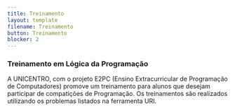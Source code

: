 ```yaml
---
title: Treinamento
layout: template
filename: Treinamento
button: Treinamento
blocker: 2
---
```


### Treinamento em Lógica da Programação
  A UNICENTRO, com o projeto E2PC (Ensino Extracurricular de Programação de Computadores) promove um treinamento para alunos que desejam participar de compatições de Programação. Os treinamentos são realizados utilizando os problemas listados na ferramenta URI.
